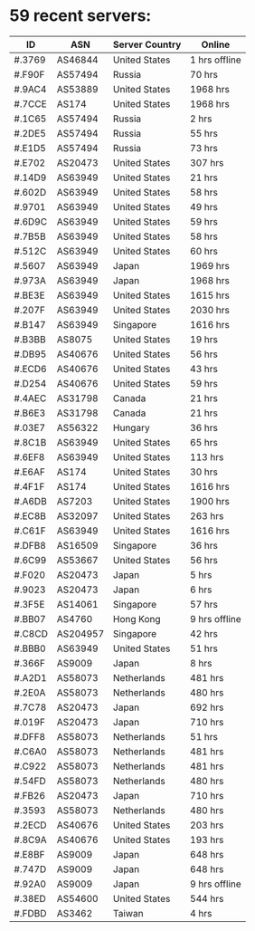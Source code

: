 # 59 recent servers:

| ID | ASN | Server Country | Online |
| ------ | ------ | ------ | ------ |
| #.3769 | AS46844 | United States | 1 hrs offline |
| #.F90F | AS57494 | Russia | 70 hrs |
| #.9AC4 | AS53889 | United States | 1968 hrs |
| #.7CCE | AS174 | United States | 1968 hrs |
| #.1C65 | AS57494 | Russia | 2 hrs |
| #.2DE5 | AS57494 | Russia | 55 hrs |
| #.E1D5 | AS57494 | Russia | 73 hrs |
| #.E702 | AS20473 | United States | 307 hrs |
| #.14D9 | AS63949 | United States | 21 hrs |
| #.602D | AS63949 | United States | 58 hrs |
| #.9701 | AS63949 | United States | 49 hrs |
| #.6D9C | AS63949 | United States | 59 hrs |
| #.7B5B | AS63949 | United States | 58 hrs |
| #.512C | AS63949 | United States | 60 hrs |
| #.5607 | AS63949 | Japan | 1969 hrs |
| #.973A | AS63949 | Japan | 1968 hrs |
| #.BE3E | AS63949 | United States | 1615 hrs |
| #.207F | AS63949 | United States | 2030 hrs |
| #.B147 | AS63949 | Singapore | 1616 hrs |
| #.B3BB | AS8075 | United States | 19 hrs |
| #.DB95 | AS40676 | United States | 56 hrs |
| #.ECD6 | AS40676 | United States | 43 hrs |
| #.D254 | AS40676 | United States | 59 hrs |
| #.4AEC | AS31798 | Canada | 21 hrs |
| #.B6E3 | AS31798 | Canada | 21 hrs |
| #.03E7 | AS56322 | Hungary | 36 hrs |
| #.8C1B | AS63949 | United States | 65 hrs |
| #.6EF8 | AS63949 | United States | 113 hrs |
| #.E6AF | AS174 | United States | 30 hrs |
| #.4F1F | AS174 | United States | 1616 hrs |
| #.A6DB | AS7203 | United States | 1900 hrs |
| #.EC8B | AS32097 | United States | 263 hrs |
| #.C61F | AS63949 | United States | 1616 hrs |
| #.DFB8 | AS16509 | Singapore | 36 hrs |
| #.6C99 | AS53667 | United States | 56 hrs |
| #.F020 | AS20473 | Japan | 5 hrs |
| #.9023 | AS20473 | Japan | 6 hrs |
| #.3F5E | AS14061 | Singapore | 57 hrs |
| #.BB07 | AS4760 | Hong Kong | 9 hrs offline |
| #.C8CD | AS204957 | Singapore | 42 hrs |
| #.BBB0 | AS63949 | United States | 51 hrs |
| #.366F | AS9009 | Japan | 8 hrs |
| #.A2D1 | AS58073 | Netherlands | 481 hrs |
| #.2E0A | AS58073 | Netherlands | 480 hrs |
| #.7C78 | AS20473 | Japan | 692 hrs |
| #.019F | AS20473 | Japan | 710 hrs |
| #.DFF8 | AS58073 | Netherlands | 51 hrs |
| #.C6A0 | AS58073 | Netherlands | 481 hrs |
| #.C922 | AS58073 | Netherlands | 481 hrs |
| #.54FD | AS58073 | Netherlands | 480 hrs |
| #.FB26 | AS20473 | Japan | 710 hrs |
| #.3593 | AS58073 | Netherlands | 480 hrs |
| #.2ECD | AS40676 | United States | 203 hrs |
| #.8C9A | AS40676 | United States | 193 hrs |
| #.E8BF | AS9009 | Japan | 648 hrs |
| #.747D | AS9009 | Japan | 648 hrs |
| #.92A0 | AS9009 | Japan | 9 hrs offline |
| #.38ED | AS54600 | United States | 544 hrs |
| #.FDBD | AS3462 | Taiwan | 4 hrs |

